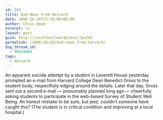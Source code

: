 ```yaml
---
id: 243
title: Bad News From Harvard
date: 2006-10-26T23:39:00+00:00
author: Chris Beam
excerpt: \n
layout: post
guid: http://localhost/wordpress/?p=243
permalink: /2006/10/26/bad-news-from-harvard/
dsq_thread_id:
  - 96024004
tags:
  - Harvard
---
```

An apparent suicide attempt by a student in Leverett House yesterday prompted an e-mail from Harvard College Dean Benedict Gross to the student body, respectfully edging around the details. Later that day, Gross sent out a second e-mail &#8212; presumably planned long ago &#8212; cheerfully asking students to participate in the web-based Survey of Student Well Being. An honest mistake to be sure, but jeez, couldn&#8217;t someone have caught this? (The student is in critical condition and improving at a local hospital.)